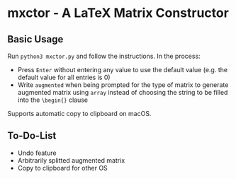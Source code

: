 # mxctor - A LaTeX Matrix Constructor
## Basic Usage

Run `python3 mxctor.py` and follow the instructions. In the process:

- Press `Enter` without entering any value to use the default value (e.g. the default value for all entries is 0)
- Write `augmented` when being prompted for the type of matrix to generate augmented matrix using `array` instead of choosing the string to be filled into the `\begin{}` clause

Supports automatic copy to clipboard on macOS.

## To-Do-List

- Undo feature
- Arbitrarily splitted augmented matrix
- Copy to clipboard for other OS

